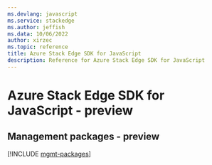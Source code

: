 ```yaml
---
ms.devlang: javascript
ms.service: stackedge
ms.author: jeffish
ms.data: 10/06/2022
author: xirzec
ms.topic: reference
title: Azure Stack Edge SDK for JavaScript
description: Reference for Azure Stack Edge SDK for JavaScript
---
```

# Azure Stack Edge SDK for JavaScript - preview

## Management packages - preview
[!INCLUDE [mgmt-packages](stack-edge-mgmt-index.md)]
